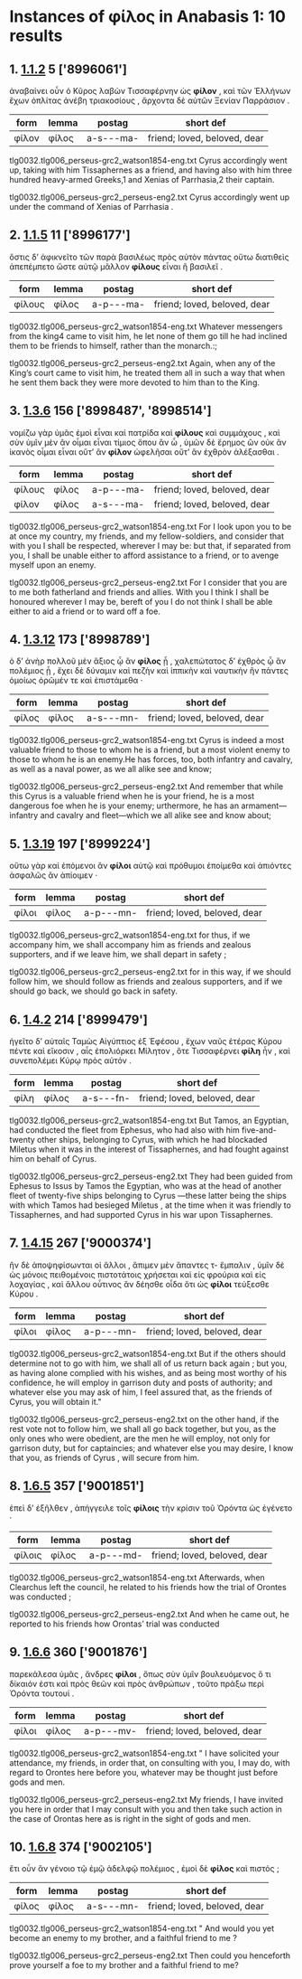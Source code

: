 # Instances of φίλος in Anabasis 1: 10 results
## 1. [1.1.2](https://beyond-translation.perseus.org/reader/urn:cts:greekLit:tlg0032.tlg006.perseus-grc2:1.1.2?mode=syntax-trees) 5 ['8996061']
ἀναβαίνει οὖν ὁ Κῦρος λαβὼν Τισσαφέρνην ὡς **φίλον** , καὶ τῶν Ἑλλήνων ἔχων ὁπλίτας ἀνέβη τριακοσίους , ἄρχοντα δὲ αὐτῶν Ξενίαν Παρράσιον . 

| form | lemma | postag | short def |
| --- | --- | --- | --- |
| φίλον | φίλος | a-s---ma- | friend; loved, beloved, dear |

tlg0032.tlg006_perseus-grc2_watson1854-eng.txt Cyrus accordingly went up, taking with him Tissaphernes as a friend, and having also with him three hundred heavy-armed Greeks,1 and Xenias of Parrhasia,2 their captain. 

tlg0032.tlg006_perseus-grc2_perseus-eng2.txt Cyrus  accordingly went up under the command of Xenias of  Parrhasia . 

## 2. [1.1.5](https://beyond-translation.perseus.org/reader/urn:cts:greekLit:tlg0032.tlg006.perseus-grc2:1.1.5?mode=syntax-trees) 11 ['8996177']
ὅστις δ’ ἀφικνεῖτο τῶν παρὰ βασιλέως πρὸς αὐτὸν πάντας οὕτω διατιθεὶς ἀπεπέμπετο ὥστε αὐτῷ μᾶλλον **φίλους** εἶναι ἢ βασιλεῖ . 

| form | lemma | postag | short def |
| --- | --- | --- | --- |
| φίλους | φίλος | a-p---ma- | friend; loved, beloved, dear |

tlg0032.tlg006_perseus-grc2_watson1854-eng.txt Whatever messengers from the king4 came to visit him, he let none of them go till he had inclined them to be friends to himself, rather than the monarch.:; 

tlg0032.tlg006_perseus-grc2_perseus-eng2.txt Again, when any of the King’s court came to visit him, he treated them all in such a way that when he sent them back they were more devoted to him than to the King. 

## 3. [1.3.6](https://beyond-translation.perseus.org/reader/urn:cts:greekLit:tlg0032.tlg006.perseus-grc2:1.3.6?mode=syntax-trees) 156 ['8998487', '8998514']
νομίζω γὰρ ὑμᾶς ἐμοὶ εἶναι καὶ πατρίδα καὶ **φίλους** καὶ συμμάχους , καὶ σὺν ὑμῖν μὲν ἂν οἶμαι εἶναι τίμιος ὅπου ἂν ὦ , ὑμῶν δὲ ἔρημος ὢν οὐκ ἂν ἱκανὸς οἶμαι εἶναι οὔτ’ ἂν **φίλον** ὠφελῆσαι οὔτ’ ἂν ἐχθρὸν ἀλέξασθαι . 

| form | lemma | postag | short def |
| --- | --- | --- | --- |
| φίλους | φίλος | a-p---ma- | friend; loved, beloved, dear |
| φίλον | φίλος | a-s---ma- | friend; loved, beloved, dear |

tlg0032.tlg006_perseus-grc2_watson1854-eng.txt For I look upon you to be at once my country, my friends, and my fellow-soldiers, and consider that with you I shall be respected, wherever I may be: but that, if separated from you, I shall be unable either to afford assistance to a friend, or to avenge myself upon an enemy. 

tlg0032.tlg006_perseus-grc2_perseus-eng2.txt For I consider that you are to me both fatherland and friends and allies. With you I think I shall be honoured wherever I may be, bereft of you I do not think I shall be able either to aid a friend or to ward off a foe. 

## 4. [1.3.12](https://beyond-translation.perseus.org/reader/urn:cts:greekLit:tlg0032.tlg006.perseus-grc2:1.3.12?mode=syntax-trees) 173 ['8998789']
ὁ δ’ ἀνὴρ πολλοῦ μὲν ἄξιος ᾧ ἂν **φίλος** ᾖ , χαλεπώτατος δ’ ἐχθρὸς ᾧ ἂν πολέμιος ᾖ , ἔχει δὲ δύναμιν καὶ πεζὴν καὶ ἱππικὴν καὶ ναυτικὴν ἣν πάντες ὁμοίως ὁρῶμέν τε καὶ ἐπιστάμεθα · 

| form | lemma | postag | short def |
| --- | --- | --- | --- |
| φίλος | φίλος | a-s---mn- | friend; loved, beloved, dear |

tlg0032.tlg006_perseus-grc2_watson1854-eng.txt Cyrus is indeed a most valuable friend to those to whom he is a friend, but a most violent enemy to those to whom he is an enemy.He has forces, too, both infantry and cavalry, as well as a naval power, as we all alike see and know; 

tlg0032.tlg006_perseus-grc2_perseus-eng2.txt And remember that while this  Cyrus  is a valuable friend when he is your friend, he is a most dangerous foe when he is your enemy; urthermore, he has an armament—infantry and cavalry and fleet—which we all alike see and know about; 

## 5. [1.3.19](https://beyond-translation.perseus.org/reader/urn:cts:greekLit:tlg0032.tlg006.perseus-grc2:1.3.19?mode=syntax-trees) 197 ['8999224']
οὕτω γὰρ καὶ ἑπόμενοι ἂν **φίλοι** αὐτῷ καὶ πρόθυμοι ἑποίμεθα καὶ ἀπιόντες ἀσφαλῶς ἂν ἀπίοιμεν · 

| form | lemma | postag | short def |
| --- | --- | --- | --- |
| φίλοι | φίλος | a-p---mn- | friend; loved, beloved, dear |

tlg0032.tlg006_perseus-grc2_watson1854-eng.txt for thus, if we accompany him, we shall accompany him as friends and zealous supporters, and if we leave him, we shall depart in safety ; 

tlg0032.tlg006_perseus-grc2_perseus-eng2.txt for in this way, if we should follow him, we should follow as friends and zealous supporters, and if we should go back, we should go back in safety. 

## 6. [1.4.2](https://beyond-translation.perseus.org/reader/urn:cts:greekLit:tlg0032.tlg006.perseus-grc2:1.4.2?mode=syntax-trees) 214 ['8999479']
ἡγεῖτο δ’ αὐταῖς Ταμὼς Αἰγύπτιος ἐξ Ἐφέσου , ἔχων ναῦς ἑτέρας Κύρου πέντε καὶ εἴκοσιν , αἷς ἐπολιόρκει Μίλητον , ὅτε Τισσαφέρνει **φίλη** ἦν , καὶ συνεπολέμει Κύρῳ πρὸς αὐτόν . 

| form | lemma | postag | short def |
| --- | --- | --- | --- |
| φίλη | φίλος | a-s---fn- | friend; loved, beloved, dear |

tlg0032.tlg006_perseus-grc2_watson1854-eng.txt But Tamos, an Egyptian, had conducted the fleet from Ephesus, who had also with him five-and-twenty other ships, belonging to Cyrus, with which he had blockaded Miletus when it was in the interest of Tissaphernes, and had fought against him on behalf of Cyrus. 

tlg0032.tlg006_perseus-grc2_perseus-eng2.txt They had been guided from  Ephesus  to  Issus  by Tamos the Egyptian, who was at the head of another fleet of twenty-five ships belonging to  Cyrus —these latter being the ships with which Tamos had besieged  Miletus , at the time when it was friendly to Tissaphernes, and had supported  Cyrus  in his war upon Tissaphernes. 

## 7. [1.4.15](https://beyond-translation.perseus.org/reader/urn:cts:greekLit:tlg0032.tlg006.perseus-grc2:1.4.15?mode=syntax-trees) 267 ['9000374']
ἢν δὲ ἀποψηφίσωνται οἱ ἄλλοι , ἄπιμεν μὲν ἅπαντες τ- ἔμπαλιν , ὑμῖν δὲ ὡς μόνοις πειθομένοις πιστοτάτοις χρήσεται καὶ εἰς φρούρια καὶ εἰς λοχαγίας , καὶ ἄλλου οὗτινος ἂν δέησθε οἶδα ὅτι ὡς **φίλοι** τεύξεσθε Κύρου . 

| form | lemma | postag | short def |
| --- | --- | --- | --- |
| φίλοι | φίλος | a-p---mn- | friend; loved, beloved, dear |

tlg0032.tlg006_perseus-grc2_watson1854-eng.txt But if the others should determine not to go with him, we shall all of us return back again ; but you, as having alone complied with his wishes,  and as being most worthy of his confidence, he will employ in garrison duty and posts of authority; and whatever else you may ask of him, I feel assured that, as the friends of Cyrus, you will obtain it." 

tlg0032.tlg006_perseus-grc2_perseus-eng2.txt on the other hand, if the rest vote not to follow him, we shall all go back together, but you, as the only ones who were obedient, are the men he will employ, not only for garrison duty, but for captaincies; and whatever else you may desire, I know that you, as friends of  Cyrus , will secure from him. 

## 8. [1.6.5](https://beyond-translation.perseus.org/reader/urn:cts:greekLit:tlg0032.tlg006.perseus-grc2:1.6.5?mode=syntax-trees) 357 ['9001851']
ἐπεὶ δ’ ἐξῆλθεν , ἀπήγγειλε τοῖς **φίλοις** τὴν κρίσιν τοῦ Ὀρόντα ὡς ἐγένετο · 

| form | lemma | postag | short def |
| --- | --- | --- | --- |
| φίλοις | φίλος | a-p---md- | friend; loved, beloved, dear |

tlg0032.tlg006_perseus-grc2_watson1854-eng.txt Afterwards, when Clearchus left the council, he related to his friends how the trial of Orontes was conducted ; 

tlg0032.tlg006_perseus-grc2_perseus-eng2.txt And when he came out, he reported to his friends how Orontas’ trial was conducted 

## 9. [1.6.6](https://beyond-translation.perseus.org/reader/urn:cts:greekLit:tlg0032.tlg006.perseus-grc2:1.6.6?mode=syntax-trees) 360 ['9001876']
παρεκάλεσα ὑμᾶς , ἄνδρες **φίλοι** , ὅπως σὺν ὑμῖν βουλευόμενος ὅ τι δίκαιόν ἐστι καὶ πρὸς θεῶν καὶ πρὸς ἀνθρώπων , τοῦτο πράξω περὶ Ὀρόντα τουτουί . 

| form | lemma | postag | short def |
| --- | --- | --- | --- |
| φίλοι | φίλος | a-p---mv- | friend; loved, beloved, dear |

tlg0032.tlg006_perseus-grc2_watson1854-eng.txt " I have solicited your attendance, my friends, in order that, on consulting with you, I may do, with regard to Orontes here before you, whatever may be thought just before gods and men. 

tlg0032.tlg006_perseus-grc2_perseus-eng2.txt My friends, I have invited you here in order that I may consult with you and then take such action in the case of Orontas here as is right in the sight of gods and men. 

## 10. [1.6.8](https://beyond-translation.perseus.org/reader/urn:cts:greekLit:tlg0032.tlg006.perseus-grc2:1.6.8?mode=syntax-trees) 374 ['9002105']
ἔτι οὖν ἂν γένοιο τῷ ἐμῷ ἀδελφῷ πολέμιος , ἐμοὶ δὲ **φίλος** καὶ πιστός ; 

| form | lemma | postag | short def |
| --- | --- | --- | --- |
| φίλος | φίλος | a-s---mn- | friend; loved, beloved, dear |

tlg0032.tlg006_perseus-grc2_watson1854-eng.txt " And would you yet become an enemy to my brother, and a faithful friend to me ? 

tlg0032.tlg006_perseus-grc2_perseus-eng2.txt Then could you henceforth prove yourself a foe to my brother and a faithful friend to me? 

